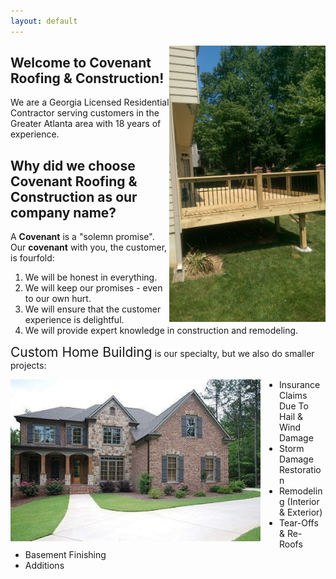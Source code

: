 ```yaml
---
layout: default
---
```



<img src="res/Deck (2).jpg" style="float:right; width: 250px">

## Welcome to Covenant Roofing & Construction!
We are a Georgia Licensed Residential Contractor serving customers in the Greater Atlanta area with 18 years of experience.


## Why did we choose Covenant Roofing & Construction as our company name?
A **Covenant** is a "solemn promise". Our **covenant** with you, the customer, is fourfold:


1. We will be honest in everything.
2. We will keep our promises - even to our own hurt.
3. We will ensure that the customer experience is delightful.
4. We will provide expert knowledge in construction and remodeling.


<span style="font-size: 1.5em">Custom Home Building</span> is our specialty, but we also do smaller projects:

<img src="res/house_front.jpg" style="float:left; margin-right: 30px; width: 400px">

- Insurance Claims Due To Hail & Wind Damage
- Storm Damage Restoration
- Remodeling (Interior & Exterior)
- Tear-Offs & Re-Roofs
- Basement Finishing
- Additions

